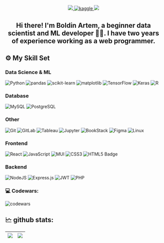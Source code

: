 <div id="header" align="center">
    <div id="badges">
        <a href="https://t.me/MainJopas">
            <img src="https://img.shields.io/badge/Telegram-%2324a1de.svg?style=for-the-badge&logo=Telegram&logoColor=white"/>
        </a>
        <a href="https://www.kaggle.com/artemboldin" target="_blank">
          <img src=https://img.shields.io/badge/kaggle-%2344BAE8.svg?&style=for-the-badge&logo=kaggle&logoColor=white alt=kaggle style="margin-bottom: 5px;" />
        </a>  
        <a href="https://mail.google.com/mail/?view=cm&fs=1&to=ar.boldin2015@gmail.com&su=SUBJECT&body=BODY">
            <img src="https://img.shields.io/badge/Gmail-%23FF4540.svg?style=for-the-badge&logo=Gmail&logoColor=white"/>
        </a>
    </div>
    <h2>
        Hi there! I'm Boldin Artem, a beginner data scientist and ML developer 👨‍💻. I have two years of experience working as a web programmer.
    </h2>
</div>


## ⚙ My Skill Set
### Data Science & ML
![Python](https://img.shields.io/badge/Python-3776AB?logo=python&logoColor=fff&style=for-the-badge)
![pandas](https://img.shields.io/badge/pandas-150458?logo=pandas&logoColor=fff&style=for-the-badge)
![scikit-learn](https://img.shields.io/badge/scikit--learn-%23F7931E.svg?style=for-the-badge&logo=scikit-learn&logoColor=white)
![matplotlib](https://img.shields.io/badge/matplotlib-11567e.svg?style=for-the-badge&logo=matplotlib&logoColor=%white)
![TensorFlow](https://img.shields.io/badge/TensorFlow-FF6F00?logo=tensorflow&logoColor=fff&style=for-the-badge)
![Keras](https://img.shields.io/badge/Keras-D00000?logo=keras&logoColor=fff&style=for-the-badge)
![R](https://img.shields.io/badge/R-276DC3?logo=r&logoColor=fff&style=for-the-badge)

### Database
![MySQL](https://img.shields.io/badge/MySQL-4479A1?logo=mysql&logoColor=fff&style=for-the-badge)
![PostgreSQL](https://img.shields.io/badge/PostgreSQL-4169E1?logo=postgresql&logoColor=fff&style=for-the-badge)

### Other
![Git](https://img.shields.io/badge/Git-F05032?logo=git&logoColor=fff&style=for-the-badge)
![GitLab](https://img.shields.io/badge/GitLab-FC6D26?logo=gitlab&logoColor=fff&style=for-the-badge)
![Tableau](https://img.shields.io/badge/Tableau-E97627?logo=tableau&logoColor=fff&style=for-the-badge)
![Jupyter](https://img.shields.io/badge/Jupyter-F37626?logo=jupyter&logoColor=fff&style=for-the-badge)
![BookStack](https://img.shields.io/badge/BookStack-0288D1?logo=bookstack&logoColor=fff&style=for-the-badge)
![Figma](https://img.shields.io/badge/Figma-F24E1E?logo=figma&logoColor=fff&style=for-the-badge)
![Linux](https://img.shields.io/badge/Linux-FCC624?logo=linux&logoColor=000&style=for-the-badge)

### Frontend 
![React](https://img.shields.io/badge/React-61DAFB?logo=react&logoColor=000&style=for-the-badge)
![JavaScript](https://img.shields.io/badge/JavaScript-F7DF1E?logo=javascript&logoColor=000&style=for-the-badge)
![MUI](https://img.shields.io/badge/MUI-007FFF?logo=mui&logoColor=fff&style=for-the-badge)
![CSS3](https://img.shields.io/badge/CSS3-1572B6?logo=css3&logoColor=fff&style=for-the-badge)
![HTML5 Badge](https://img.shields.io/badge/HTML5-E34F26?logo=html5&logoColor=fff&style=for-the-badge)

### Backend  
![NodeJS](https://img.shields.io/badge/node.js-6DA55F?style=for-the-badge&logo=node.js&logoColor=white)
![Express.js](https://img.shields.io/badge/express.js-%23404d59.svg?style=for-the-badge&logo=express&logoColor=%2361DAFB)
![JWT](https://img.shields.io/badge/JWT-black?style=for-the-badge&logo=JSON%20web%20tokens)
![PHP](https://img.shields.io/badge/PHP-777BB4?logo=php&logoColor=fff&style=for-the-badge)

### 💻 Codewars:
![codewars](https://www.codewars.com/users/Artemirks/badges/large)

## 🗠 github stats:
| ![](https://github-readme-streak-stats.herokuapp.com/?user=Artemirks&theme=dark&hide_border=false) | ![](https://github-readme-stats-git-masterrstaa-rickstaa.vercel.app/api/top-langs/?username=Artemirks&layout=compact&langs_count=8&hide_border=false&include_orgs=true&theme=dark#gh-dark-mode-only") |
|-|-|
